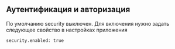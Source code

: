Аутентификация и авторизация
----------------------------

По умолчанию security выключен. Для включения нужно задать следующее
свойство в настройках приложения

```
security.enabled: true
```
